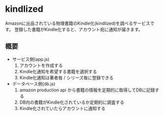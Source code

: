 # kindlized
Amazonに出品されている物理書籍のKindle化(kindlized)を調べるサービスです。
登録した書籍がKindle化すると、アカウント宛に通知が届きます。

## 概要
- サービス側(app.js)
	1. アカウントを作成する
	2. Kindle化通知を希望する書籍を選択する
	3. Kindle化通知は著者毎 / シリーズ毎に登録できる
- データベース側(db.js)
	1. amazon production api から書籍の情報を定期的に取得してDBに記録する
	2. DB内の書籍がKindle化されているか定期的に調査する
	3. Kindle化されていたらアカウントに通知する